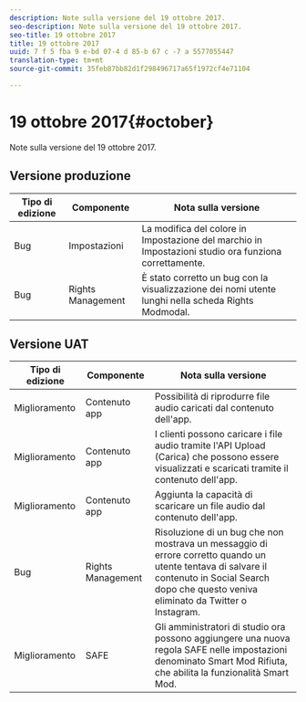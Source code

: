 ```yaml
---
description: Note sulla versione del 19 ottobre 2017.
seo-description: Note sulla versione del 19 ottobre 2017.
seo-title: 19 ottobre 2017
title: 19 ottobre 2017
uuid: 7 f 5 fba 9 e-bd 07-4 d 85-b 67 c -7 a 5577055447
translation-type: tm+mt
source-git-commit: 35feb87bb82d1f298496717a65f1972cf4e71104

---
```



# 19 ottobre 2017{#october}

Note sulla versione del 19 ottobre 2017.

## Versione produzione

| **Tipo di edizione** | **Componente** | **Nota sulla versione** |
|---|---|---|
| Bug | Impostazioni | La modifica del colore in Impostazione del marchio in Impostazioni studio ora funziona correttamente. |
| Bug | Rights Management | È stato corretto un bug con la visualizzazione dei nomi utente lunghi nella scheda Rights Modmodal. |

## Versione UAT

| **Tipo di edizione** | **Componente** | **Nota sulla versione** |
|---|---|---|
| Miglioramento | Contenuto app | Possibilità di riprodurre file audio caricati dal contenuto dell&#39;app. |
| Miglioramento | Contenuto app | I clienti possono caricare i file audio tramite l&#39;API Upload (Carica) che possono essere visualizzati e scaricati tramite il contenuto dell&#39;app. |
| Miglioramento | Contenuto app | Aggiunta la capacità di scaricare un file audio dal contenuto dell&#39;app. |
| Bug | Rights Management | Risoluzione di un bug che non mostrava un messaggio di errore corretto quando un utente tentava di salvare il contenuto in Social Search dopo che questo veniva eliminato da Twitter o Instagram. |
| Miglioramento | SAFE | Gli amministratori di studio ora possono aggiungere una nuova regola SAFE nelle impostazioni denominato Smart Mod Rifiuta, che abilita la funzionalità Smart Mod. |

